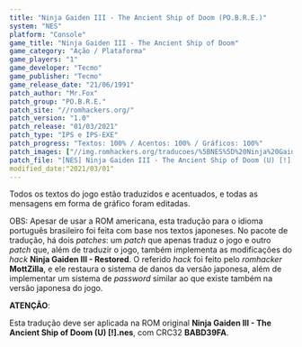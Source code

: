 ```yaml
---
title: "Ninja Gaiden III - The Ancient Ship of Doom (PO.B.R.E.)"
system: "NES"
platform: "Console"
game_title: "Ninja Gaiden III - The Ancient Ship of Doom"
game_category: "Ação / Plataforma"
game_players: "1"
game_developer: "Tecmo"
game_publisher: "Tecmo"
game_release_date: "21/06/1991"
patch_author: "Mr.Fox"
patch_group: "PO.B.R.E."
patch_site: "//romhackers.org/"
patch_version: "1.0"
patch_release: "01/03/2021"
patch_type: "IPS e IPS-EXE"
patch_progress: "Textos: 100% / Acentos: 100% / Gráficos: 100%"
patch_images: ["//img.romhackers.org/traducoes/%5BNES%5D%20Ninja%20Gaiden%20III%20-%20POBRE%20-%201.png","//img.romhackers.org/traducoes/%5BNES%5D%20Ninja%20Gaiden%20III%20-%20POBRE%20-%202.png","//img.romhackers.org/traducoes/%5BNES%5D%20Ninja%20Gaiden%20III%20-%20POBRE%20-%203.png"]
patch_file: "[NES] Ninja Gaiden III - The Ancient Ship of Doom (U) [!] [T-BR] [T-Mr.Fox G-POBRE] [V-1.0 P-100% A-2021].zip"
modified_date:"2021/03/01"
---
```

Todos os textos do jogo estão traduzidos e acentuados, e todas as mensagens em forma de gráfico foram editadas.

OBS: Apesar de usar a ROM americana, esta tradução para o idioma português brasileiro foi feita com base nos textos japoneses. No pacote de tradução, há dois <i>patches</i>: um <i>patch</i> que apenas traduz o jogo e outro <i>patch</i> que, além de traduzir o jogo, também implementa as modificações do <i>hack</i> <b>Ninja Gaiden III - Restored</b>. O referido <i>hack</i> foi feito pelo <i>romhacker</i> <b>MottZilla</b>, e ele restaura o sistema de danos da versão japonesa, além de implementar um sistema de <i>password</i> similar ao que existe também na versão japonesa do jogo.

<b>ATENÇÃO</b>:

Esta tradução deve ser aplicada na ROM original <b>Ninja Gaiden III - The Ancient Ship of Doom (U) [!].nes</b>, com CRC32 <b>BABD39FA</b>.
